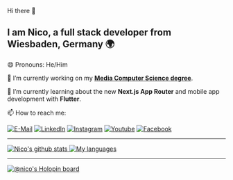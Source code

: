 Hi there 👋

I am Nico, a **full stack developer** from **Wiesbaden, Germany** 🌍
---

😄 Pronouns: He/Him

🔭 I’m currently working on my <a target="_blank" rel=”noreferrer” href="https://www.hs-rm.de/en/faculties/design-computer-science-media/degree-programs/media-computer-science-bsc">**Media Computer Science degree**</a>.

🌱 I’m currently learning about the new **Next.js App Router** and mobile app development with **Flutter**.

📫 How to reach me:

[![E-Mail](https://img.shields.io/badge/Email-006aff?style=for-the-badge&logo=maildotru&logoColor=white)](mailto:nico@ismaili.de)
[![LinkedIn](https://img.shields.io/badge/LinkedIn-0077B5?style=for-the-badge&logo=linkedin&logoColor=white)](https://www.linkedin.com/in/ismailinico/)
[![Instagram](https://img.shields.io/badge/Instagram-E4405F?style=for-the-badge&logo=instagram&logoColor=white)](https://www.instagram.com/nico.ismaili/)
[![Youtube](https://img.shields.io/badge/YouTube-FF0000?style=for-the-badge&logo=youtube&logoColor=white)](https://www.youtube.com/channel/UCZmR0vqCMM1BWo-OkvX99EA)
[![Facebook](https://img.shields.io/badge/Facebook-1877F2?style=for-the-badge&logo=facebook&logoColor=white)](https://www.facebook.com/nico.ismaili/)

---
<a href="https://github.com/nico-i?tab=repositories">
  <img align="top" src="https://github-readme-stats.vercel.app/api?username=nico-i&locale=en&line_height=23" alt="Nico's github stats"/>
</a>
<a href="https://github.com/nico-i?tab=repositories">
  <img align="top" src="https://github-readme-stats.vercel.app/api/top-langs/?username=nico-i&exclude_repo=ismailinico.github.io&layout=compact&langs_count=10&hide_title=true&card_width=230" alt="My languages"/>
</a>

---

[![@nico's Holopin board](https://holopin.me/nico)](https://holopin.io/@nico)
